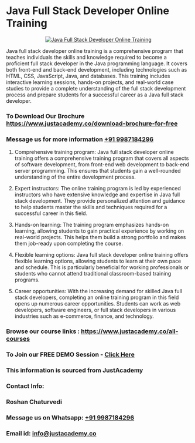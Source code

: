 # Java Full Stack Developer Online Training

<p align="center">
  <a href="https://justacademy.co/program-detail/full-stack-web-development">
    <img src="https://justacademy.co/storage2/program_images/1704700371.webp" alt="Java Full Stack Developer Online Training">
  </a>
</p>


Java full stack developer online training is a comprehensive program that teaches individuals the skills and knowledge required to become a proficient full stack developer in the Java programming language. It covers both front-end and back-end development, including technologies such as HTML, CSS, JavaScript, Java, and databases. This training includes interactive learning sessions, hands-on projects, and real-world case studies to provide a complete understanding of the full stack development process and prepare students for a successful career as a Java full stack developer.
### To Download Our Brochure https://www.justacademy.co/download-brochure-for-free
### Message us for more information [+91 9987184296](https://api.whatsapp.com/send?phone=919987184296)
1) Comprehensive training program: Java full stack developer online training offers a comprehensive training program that covers all aspects of software development, from front-end web development to back-end server programming. This ensures that students gain a well-rounded understanding of the entire development process.

2) Expert instructors: The online training program is led by experienced instructors who have extensive knowledge and expertise in Java full stack development. They provide personalized attention and guidance to help students master the skills and techniques required for a successful career in this field.

3) Hands-on learning: The training program emphasizes hands-on learning, allowing students to gain practical experience by working on real-world projects. This helps them build a strong portfolio and makes them job-ready upon completing the course.

4) Flexible learning options: Java full stack developer online training offers flexible learning options, allowing students to learn at their own pace and schedule. This is particularly beneficial for working professionals or students who cannot attend traditional classroom-based training programs.

5) Career opportunities: With the increasing demand for skilled Java full stack developers, completing an online training program in this field opens up numerous career opportunities. Students can work as web developers, software engineers, or full stack developers in various industries such as e-commerce, finance, and technology.

### Browse our course links : https://www.justacademy.co/all-courses 
### To Join our FREE DEMO Session - [Click Here](https://www.justacademy.co/register-for-course-demo)


### This information is sourced from JustAcademy
### Contact Info:
### Roshan Chaturvedi
### Message us on Whatsapp: [+91 9987184296](https://api.whatsapp.com/send?phone=919987184296)
### Email id: [info@justacademy.co](mailto:info@justacademy.co)
                    